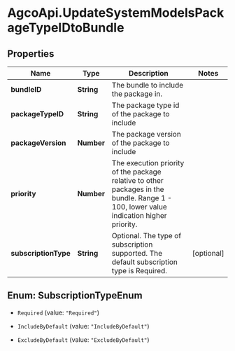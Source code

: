 # AgcoApi.UpdateSystemModelsPackageTypeIDtoBundle

## Properties

Name | Type | Description | Notes
------------ | ------------- | ------------- | -------------
**bundleID** | **String** | The bundle to include the package in. | 
**packageTypeID** | **String** | The package type id of the package to include | 
**packageVersion** | **Number** | The package version of the package to include | 
**priority** | **Number** | The execution priority of the package relative to other packages in the bundle. Range 1 - 100, lower value indication higher priority. | 
**subscriptionType** | **String** | Optional. The type of subscription supported.  The default subscription type is Required. | [optional] 



## Enum: SubscriptionTypeEnum


* `Required` (value: `"Required"`)

* `IncludeByDefault` (value: `"IncludeByDefault"`)

* `ExcludeByDefault` (value: `"ExcludeByDefault"`)




